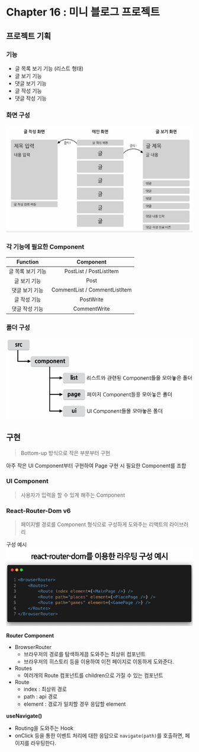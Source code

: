 # Chapter 16 : 미니 블로그 프로젝트

## 프로젝트 기획
### 기능
- 글 목록 보기 기능 (리스트 형태)
- 글 보기 기능
- 댓글 보기 기능
- 글 작성 기능
- 댓글 작성 기능

### 화면 구성
![img.png](readme.resource/img/page_design.png)

### 각 기능에 필요한 Component
|  Function  |           Component           |
|:----------:|:-----------------------------:|
| 글 목록 보기 기능 |    PostList / PostListItem    |
|  글 보기 기능   |             Post              |
|  댓글 보기 기능  | CommentList / CommentListItem |
|  글 작성 기능   |           PostWrite           |
|  댓글 작성 기능  |         CommentWrite          |

### 폴더 구성
![img.png](readme.resource/img/directory_design.png)

## 구현
> Bottom-up 방식으로 작은 부분부터 구현

아주 작은 UI Component부터 구현하여 Page 구현 시 필요한 Component를 조합

### UI Component
> 사용자가 입력을 할 수 있게 해주는 Component

### React-Router-Dom v6
> 페이지별 경로를 Component 형식으로 구성하게 도와주는 리액트의 라이브러리  

구성 예시
![img.png](readme.resource/img/react-router-dom-example.png)
  
**Router Component**
- BrowserRouter
  - 브라우저의 경로를 탐색하게끔 도와주는 최상위 컴포넌트
  - 브라우저의 히스토리 등을 이용하여 이전 페이지로 이동하게 도와준다.
- Routes
  - 여러개의 Route 컴포넌트를 children으로 가질 수 있는 컴포넌트
- Route
  - index : 최상위 경로
  - path : api 경로
  - element : 경로가 일치할 경우 응답할 element

**useNavigate()**
- Routing을 도와주는 Hook
- onClick 등을 통한 이벤트 처리에 대한 응답으로 `navigate(path)`를 호출하면, 페이지를 라우팅한다.
